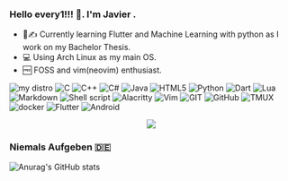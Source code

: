 ### Hello every1!!! :wave:. I'm Javier . 
  - :school::writing_hand: Currently learning Flutter and Machine Learning with python as I work on my Bachelor Thesis.
  - :computer: Using Arch Linux as my main OS.
  - :free: FOSS and vim(neovim) enthusiast.

![my distro](https://img.shields.io/badge/Arch_Linux-1793D1?style=for-the-badge&logo=arch-linux&logoColor=white)
![C](https://img.shields.io/badge/C-00599C?style=for-the-badge&logo=c&logoColor=white)
![C++](https://img.shields.io/badge/C%2B%2B-00599C?style=for-the-badge&logo=c%2B%2B&logoColor=white)
![C#](https://img.shields.io/badge/C%23-00ADD8?style=for-the-badge&logo=c%23&logoColor=white)
![Java](https://img.shields.io/badge/Java-ED8B00?style=for-the-badge&logo=java&logoColor=white)
![HTML5](https://img.shields.io/badge/HTML5-E34F26?style=for-the-badge&logo=html5&logoColor=white)
![Python](https://img.shields.io/badge/Python-14354C?style=for-the-badge&logo=python&logoColor=white)
![Dart](https://img.shields.io/badge/Dart-0095D5?&style=for-the-badge&logo=dart&logoColor=white)
![Lua](https://img.shields.io/badge/Lua-2C2D72?style=for-the-badge&logo=lua&logoColor=white)
![Markdown](https://img.shields.io/badge/Markdown-000000?style=for-the-badge&logo=markdown&logoColor=white)
![Shell script](https://img.shields.io/badge/Shell_Script-121011?style=for-the-badge&logo=gnu-bash&logoColor=white)
![Alacritty](https://img.shields.io/badge/alacritty-F46D01?style=for-the-badge&logo=alacritty&logoColor=white)
![Vim](https://img.shields.io/badge/NeoVim-E34F8?style=for-the-badge&logo=neovim&logoColor=white)
![GIT](https://img.shields.io/badge/GIT-E44C30?style=for-the-badge&logo=git&logoColor=white "My main version control system")
![GitHub](https://img.shields.io/badge/GitHub-002?style=for-the-badge&logo=github&logoColor=white)
![TMUX](https://img.shields.io/badge/tmux-1BB91F?style=for-the-badge&logo=tmux&logoColor=white)
![docker](https://img.shields.io/badge/docker-011111?style=for-the-badge&logo=docker&logoColor=white)
![Flutter](https://img.shields.io/badge/Flutter-D0021B?style=for-the-badge&logo=flutter&logoColor=white)
![Android](https://img.shields.io/badge/Android-00ff0?style=for-the-badge&logo=android&logoColor=white)

<p align="center">
    <a href="https://skillicons.dev">
        <img src="https://skillicons.dev/icons?i=git,docker,python,c,cpp,cs,dart,flutter,bash,linux,neovim" />
    </a>
</p>

### Niemals Aufgeben :de:

![Anurag's GitHub stats](https://github-readme-stats.vercel.app/api?username=dmguezjaviersnet&show_icons=true&theme=darcula)
